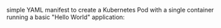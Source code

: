  simple YAML manifest to create a Kubernetes Pod with a single container running a basic "Hello World" application: